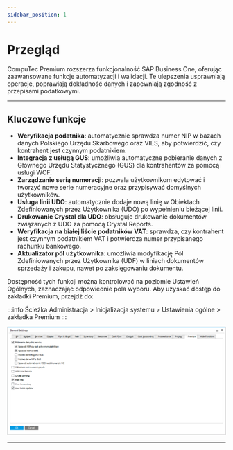 ```yaml
---
sidebar_position: 1
---
```


# Przegląd

CompuTec Premium rozszerza funkcjonalność SAP Business One, oferując zaawansowane funkcje automatyzacji i walidacji. Te ulepszenia usprawniają operacje, poprawiają dokładność danych i zapewniają zgodność z przepisami podatkowymi.

---

## Kluczowe funkcje

- **Weryfikacja podatnika**: automatycznie sprawdza numer NIP w bazach danych Polskiego Urzędu Skarbowego oraz VIES, aby potwierdzić, czy kontrahent jest czynnym podatnikiem.
- **Integracja z usługą GUS**: umożliwia automatyczne pobieranie danych z Głównego Urzędu Statystycznego (GUS) dla kontrahentów za pomocą usługi WCF.
- **Zarządzanie serią numeracji**: pozwala użytkownikom edytować i tworzyć nowe serie numeracyjne oraz przypisywać domyślnych użytkowników.
- **Usługa linii UDO**: automatycznie dodaje nową linię w Obiektach Zdefiniowanych przez Użytkownika (UDO) po wypełnieniu bieżącej linii.
- **Drukowanie Crystal dla UDO**: obsługuje drukowanie dokumentów związanych z UDO za pomocą Crystal Reports.
- **Weryfikacja na białej liście podatników VAT**: sprawdza, czy kontrahent jest czynnym podatnikiem VAT i potwierdza numer przypisanego rachunku bankowego.
- **Aktualizator pól użytkownika**: umożliwia modyfikację Pól Zdefiniowanych przez Użytkownika (UDF) w liniach dokumentów sprzedaży i zakupu, nawet po zaksięgowaniu dokumentu.

Dostępność tych funkcji można kontrolować na poziomie Ustawień Ogólnych, zaznaczając odpowiednie pola wyboru. Aby uzyskać dostęp do zakładki Premium, przejdź do:

:::info Ścieżka
Administracja > Inicjalizacja systemu > Ustawienia ogólne > zakładka Premium
:::

![General Settings](./media/general-settings.png)

---
